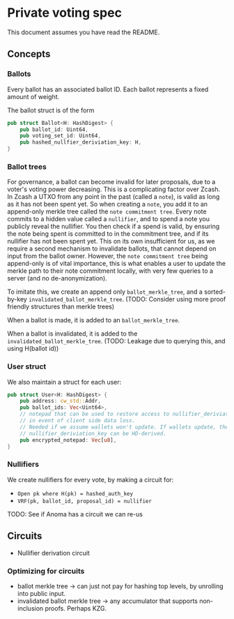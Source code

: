 # Private voting spec

This document assumes you have read the README.

## Concepts

### Ballots

Every ballot has an associated ballot ID. Each ballot represents a fixed amount of weight.

The ballot struct is of the form

```rust
pub struct Ballot<H: HashDigest> {
    pub ballot_id: Uint64,
    pub voting_set_id: Uint64,
    pub hashed_nullfier_deriviation_key: H,
}
```

### Ballot trees

For governance, a ballot can become invalid for later proposals, due to a voter's voting power decreasing.
This is a complicating factor over Zcash. In Zcash a UTXO from any point in the past (called a `note`), is valid as long as it has not been spent yet.
So when creating a `note`, you add it to an append-only merkle tree called the `note commitment tree`. Every note commits to a hidden value called a `nullifier`, and to spend a note you publicly reveal the nullifier. You then check if a spend is valid, by ensuring the note being spent is committed to in the commitment tree, and if its nullifier has not been spent yet.
This on its own insufficient for us, as we require a second mechanism to invalidate ballots, that cannot depend on input from the ballot owner.
However, the `note commitment tree` being append-only is of vital importance, this is what enables a user to update the merkle path to their note commitment locally, with very few queries to a server (and no de-anonymization).

To imitate this, we create an append only `ballot_merkle_tree`, and a sorted-by-key `invalidated_ballot_merkle_tree`. (TODO: Consider using more proof friendly structures than merkle trees)

When a ballot is made, it is added to an `ballot_merkle_tree`.

When a ballot is invalidated, it is added to the `invalidated_ballot_merkle_tree`.
(TODO: Leakage due to querying this, and using H(ballot id))

### User struct

We also maintain a struct for each user:

```rust
pub struct User<H: HashDigest> {
    pub address: cw_std::Addr,
    pub ballot_ids: Vec<Uint64>,
    // notepad that can be used to restore access to nullifier_deriviation_key,
    // in event of client side data loss.
    // Needed if we assume wallets won't update. If wallets update, then 
    // nullifier_deriviation_key can be HD-derived.
    pub encrypted_notepad: Vec[u8],
}
```

### Nullifiers

We create nullifiers for every vote, by making a circuit for:

* `Open pk where H(pk) = hashed_auth_key`
* `VRF(pk, ballot_id, proposal_id) = nullifier`

TODO: See if Anoma has a circuit we can re-us

## Circuits

* Nullifier derivation circuit

### Optimizing for circuits

* ballot merkle tree -> can just not pay for hashing top levels, by unrolling into public input.
* invalidated ballot merkle tree -> any accumulator that supports non-inclusion proofs. Perhaps KZG.
